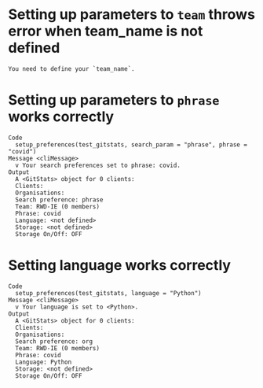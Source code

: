 # Setting up parameters to `team` throws error when team_name is not defined

    You need to define your `team_name`.

# Setting up parameters to `phrase` works correctly

    Code
      setup_preferences(test_gitstats, search_param = "phrase", phrase = "covid")
    Message <cliMessage>
      v Your search preferences set to phrase: covid.
    Output
      A <GitStats> object for 0 clients:
      Clients: 
      Organisations: 
      Search preference: phrase
      Team: RWD-IE (0 members)
      Phrase: covid
      Language: <not defined>
      Storage: <not defined>
      Storage On/Off: OFF

# Setting language works correctly

    Code
      setup_preferences(test_gitstats, language = "Python")
    Message <cliMessage>
      v Your language is set to <Python>.
    Output
      A <GitStats> object for 0 clients:
      Clients: 
      Organisations: 
      Search preference: org
      Team: RWD-IE (0 members)
      Phrase: covid
      Language: Python
      Storage: <not defined>
      Storage On/Off: OFF


